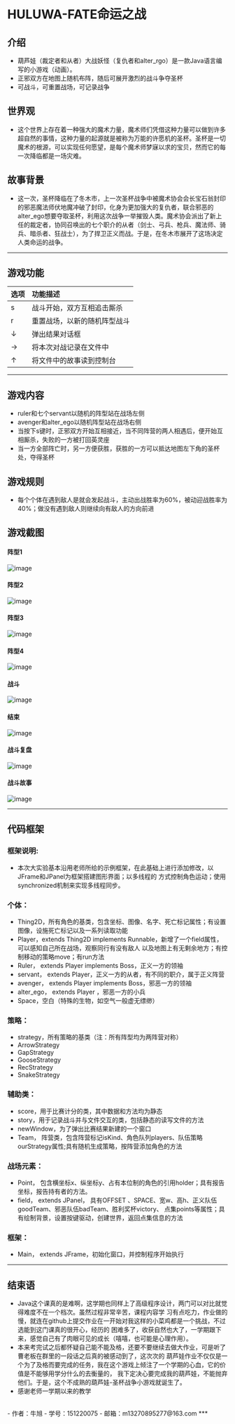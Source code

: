 # HULUWA-FATE命运之战
## 介绍
- 葫芦娃（裁定者和从者）大战妖怪（复仇者和alter_rgo）是一款Java语言编写的小游戏（动画）。
- 正邪双方在地图上随机布阵，随后可展开激烈的战斗争夺圣杯
- 可战斗，可重置战场，可记录战争
## 世界观
- 这个世界上存在着一种强大的魔术力量，魔术师们凭借这种力量可以做到许多超自然的事情，这种力量的起源就是被称为万能的许愿机的圣杯。圣杯是一切魔术的根源，可以实现任何愿望，是每个魔术师梦寐以求的宝贝，然而它的每一次降临都是一场灾难。
## 故事背景
- 这一次，圣杯降临在了冬木市，上一次圣杯战争中被魔术协会会长宝石翁封印的邪恶魔法师伏地魔冲破了封印，化身为更加强大的复仇者，联合邪恶的alter_ego想要夺取圣杯，利用这次战争一举摧毁人类。魔术协会派出了新上任的裁定者，协同召唤出的七个职介的从者（剑士、弓兵、枪兵、魔法师、骑兵、暗杀者、狂战士），为了捍卫正义而战。于是，在冬木市展开了这场决定人类命运的战争。
***
## 游戏功能
|选项|功能描述|
|:------|:----|
|s|战斗开始，双方互相追击厮杀|
|r|重置战场，以新的随机阵型战斗|
|↓|弹出结果对话框|
|→|将本次对战记录在文件中|
|↑|将文件中的故事读到控制台|
***
## 游戏内容
- ruler和七个servant以随机的阵型站在战场左侧
- avenger和alter_ego以随机阵型站在战场右侧
- 当按下s键时，正邪双方开始互相接近，当不同阵营的两人相遇后，便开始互相厮杀，失败的一方被打回英灵座
- 当一方全部阵亡时，另一方便获胜，获胜的一方可以抵达地图左下角的圣杯处，夺得圣杯
## 游戏规则
- 每个个体在遇到敌人是就会发起战斗，主动出战胜率为60%，被动迎战胜率为40%；做没有遇到敌人则继续向有敌人的方向前进
## 游戏截图
#### 阵型1
![image](https://github.com/Dead96Beat/java-2017f-homework/blob/master/Fianl%20Project/final_project/葫芦娃报告截图/对阵1.png "应用截图")
#### 阵型2
![image](https://github.com/Dead96Beat/java-2017f-homework/blob/master/Fianl%20Project/final_project/葫芦娃报告截图/对阵2.png "应用截图")
#### 阵型3
![image](https://github.com/Dead96Beat/java-2017f-homework/blob/master/Fianl%20Project/final_project/葫芦娃报告截图/对阵3.png "应用截图")
#### 阵型4
![image](https://github.com/Dead96Beat/java-2017f-homework/blob/master/Fianl%20Project/final_project/葫芦娃报告截图/对阵4.png "应用截图")
#### 战斗
![image](https://github.com/Dead96Beat/java-2017f-homework/blob/master/Fianl%20Project/final_project/葫芦娃报告截图/战斗.png "应用截图")
#### 结束
![image](https://github.com/Dead96Beat/java-2017f-homework/blob/master/Fianl%20Project/final_project/葫芦娃报告截图/结束.png "应用截图")
#### 战斗复盘
![image](https://github.com/Dead96Beat/java-2017f-homework/blob/master/Fianl%20Project/final_project/葫芦娃报告截图/战斗复盘.png "应用截图")
#### 战斗故事
![image](https://github.com/Dead96Beat/java-2017f-homework/blob/master/Fianl%20Project/final_project/葫芦娃报告截图/战斗故事.png "应用截图")
***
## 代码框架
### 框架说明:
- 本次大实验基本沿用老师所给的示例框架，在此基础上进行添加修改，以JFrame和JPanel为框架搭建图形界面；以多线程的
方式控制角色运动；使用synchronized机制来实现多线程同步。
### 个体：
* Thing2D，所有角色的基类，包含坐标、图像、名字、死亡标记属性；有设置图像，设施死亡标记以及一系列读取功能
* Player，extends Thing2D implements Runnable，新增了一个field属性，可以感知自己所在战场，观察同行有没有敌人
以及地图上有无剩余地方；有控制移动的策略move；有run方法
* Ruler， extends Player implements Boss，正义一方的领袖
* servant， extends Player，正义一方的从者，有不同的职介，属于正义阵营
* avenger， extends Player implements Boss，邪恶一方的领袖
* alter_ego， extends Player ，邪恶一方的小兵
* Space，空白（特殊的生物，如空气一般虚无缥缈）
### 策略：
* strategy，所有策略的基类（注：所有阵型均为两阵营对称）
* ArrowStrategy
* GapStrategy
* GooseStrategy
* RecStrategy
* SnakeStrategy
### 辅助类：
* score，用于比赛计分的类，其中数据和方法均为静态
* story，用于记录战斗并与文件交互的类，包括静态的读写文件的方法
* newWindow，为了弹出比赛结果新建的一个窗口
* Team， 阵营类，包含阵营标记isKind、角色队列players、队伍策略ourStrategy属性;具有随机生成策略，按阵营添加角色的方法
### 战场元素：
* Point， 包含横坐标x、纵坐标y、占有本位制的角色的引用holder；具有报告坐标，报告持有者的方法。
* field， extends JPanel， 具有OFFSET 、SPACE、宽w、高h、正义队伍goodTeam、邪恶队伍badTeam、胜利奖杯victory、
点集points等属性；具有绘制背景，设置按键驱动，创建世界，返回点集信息的方法
### 框架：
* Main， extends JFrame，初始化窗口，并控制程序开始执行
***
## 结束语
- Java这个课真的是难啊，这学期也同样上了高级程序设计，两门可以对比就觉得难度不在一个档次。虽然过程非常辛苦，课程内容学
习有点吃力，作业做的慢，就连在github上提交作业在一开始对我这样的小菜鸡都是一个挑战，不过选能到这门课真的很开心，经历的
困难多了，收获自然也大了，一学期跟下来，感觉自己有了肉眼可见的成长（嘻嘻，也可能是心理作用）。
- 本来考完试之后都怀疑自己能不能及格，还要不要继续去做大作业，可是听了曹老板在群里的一段话之后真的被感动到了，这次次的
葫芦娃作业不仅仅是一个为了及格而要完成的任务，我在这个游戏上倾注了一个学期的心血，它的价值是不能够用学分什么的去衡量的，
我下定决心要完成我的葫芦娃，不能抛弃他们。于是，这个不成熟的葫芦娃-圣杯战争小游戏就诞生了。
- 感谢老师一学期以来的教学
<br>
- 作者：牛旭
- 学号：151220075
- 邮箱：m13270895277@163.com
***
